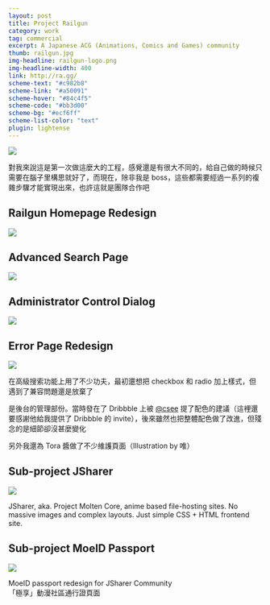 ```yaml
---
layout: post
title: Project Railgun
category: work
tag: commercial
excerpt: A Japanese ACG (Animations, Comics and Games) community
thumb: railgun.jpg
img-headline: railgun-logo.png
img-headline-width: 400
link: http://ra.gg/
scheme-text: "#c982b8"
scheme-link: "#a50091"
scheme-hover: "#84c4f5"
scheme-code: "#bb3d00"
scheme-bg: "#ecf6ff"
scheme-list-color: "text"
plugin: lightense
---
```


<p><img src="{{ site.file }}/railgun-avatar.png"></p>

<p lang="zh">對我來說這是第一次做這麼大的工程，感覺還是有很大不同的，給自己做的時候只需要在腦子里構思就好了，而現在，除非我是 boss，這些都需要經過一系列的複雜步驟才能實現出來，也許這就是團隊合作吧</p>

<h2>Railgun Homepage Redesign</h2>
<p class="browser"><img src="{{ site.file }}/railgun.png"></p>

<h2>Advanced Search Page</h2>
<p class="browser"><img src="{{ site.file }}/railgun-search-large.png"></p>

<h2>Administrator Control Dialog</h2>
<p class="browser"><img src="{{ site.file }}/railgun-tag-large.png"></p>

<h2>Error Page Redesign</h2>
<p class="browser"><img src="{{ site.file }}/railgun-error-large.png"></p>

<p lang="zh">在高級搜索功能上用了不少功夫，最初還想把 checkbox 和 radio 加上樣式，但遇到了兼容問題還是放棄了</p>
<p lang="zh">是後台的管理部份。當時發在了 Dribbble 上被 <a href="http://twitter.com/csee" title="">@csee</a> 提了配色的建議（這裡還要感謝他給我提供了 Dribbble 的 invite），後來雖然也把整體配色做了改進，但殘念的是細節卻沒甚麼變化</p>
<p lang="zh">另外我還為 Tora 醬做了不少維護頁面（Illustration by 唯）</p>

<h2>Sub-project JSharer</h2>

<p class="browser"><img src="{{ site.file }}/railgun-jsharer-large.png"></p>

<p>JSharer, aka. Project Molten Core, anime based file-hosting sites. No massive images and complex layouts. Just simple CSS + HTML frontend site.</p>

<h2>Sub-project MoeID Passport</h2>

<p class="browser"><img src="{{ site.file }}/moeid.png"></p>

<p>MoeID passport redesign for JSharer Community<br>「極享」動漫社區通行證頁面</p>
